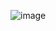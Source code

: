 ![image](https://github.com/junnQN/nodejs-backend-zero/assets/31788167/55b6590d-cb77-4668-8df7-4bfb5f3ea07a)
